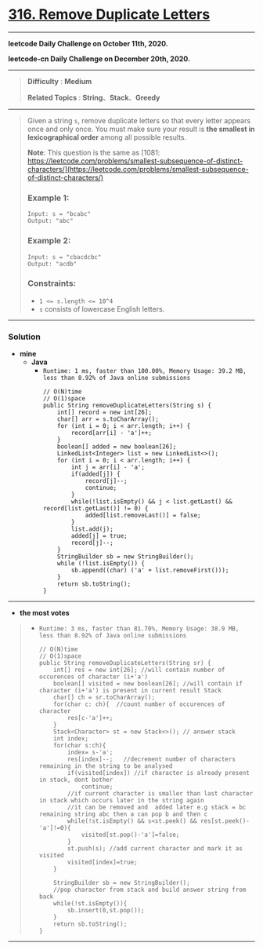 # [316. Remove Duplicate Letters](https://leetcode.com/problems/remove-duplicate-letters/)

---

**leetcode Daily Challenge on October 11th, 2020.**

**leetcode-cn Daily Challenge on December 20th, 2020.**

---

> **Difficulty** : **Medium**
>
> **Related Topics** : **String**、**Stack**、**Greedy**

---

> Given a string `s`, remove duplicate letters so that every letter appears once and only once.
> You must make sure your result is **the smallest in lexicographical order** among all possible results.
>
> **Note**: This question is the same as [1081: https://leetcode.com/problems/smallest-subsequence-of-distinct-characters/](https://leetcode.com/problems/smallest-subsequence-of-distinct-characters/)
>
>
>
> ### Example 1:
> ```
> Input: s = "bcabc"
> Output: "abc"
> ```
>
> ### Example 2:
> ```
> Input: s = "cbacdcbc"
> Output: "acdb"
> ```
>
> ### Constraints:
> * `1 <= s.length <= 10^4`
> * `s` consists of lowercase English letters.


---


### Solution
* **mine**
  * **Java**
    * `Runtime: 1 ms, faster than 100.00%, Memory Usage: 39.2 MB, less than 8.92% of Java online submissions`
      ```
      // O(N)time
      // O(1)space
      public String removeDuplicateLetters(String s) {
          int[] record = new int[26];
          char[] arr = s.toCharArray();
          for (int i = 0; i < arr.length; i++) {
              record[arr[i] - 'a']++;
          }
          boolean[] added = new boolean[26];
          LinkedList<Integer> list = new LinkedList<>();
          for (int i = 0; i < arr.length; i++) {
              int j = arr[i] - 'a';
              if(added[j]) {
                  record[j]--;
                  continue;
              }
              while(!list.isEmpty() && j < list.getLast() && record[list.getLast()] != 0) {
                  added[list.removeLast()] = false;
              }
              list.add(j);
              added[j] = true;
              record[j]--;
          }
          StringBuilder sb = new StringBuilder();
          while (!list.isEmpty()) {
              sb.append((char) ('a' + list.removeFirst()));
          }
          return sb.toString();
      }
      ```

---

* **the most votes**
>  * `Runtime: 3 ms, faster than 81.70%, Memory Usage: 38.9 MB, less than 8.92% of Java online submissions`
>    ```
>    // O(N)time
>    // O(1)space
>    public String removeDuplicateLetters(String sr) {
>        int[] res = new int[26]; //will contain number of occurences of character (i+'a')
>        boolean[] visited = new boolean[26]; //will contain if character (i+'a') is present in current result Stack
>        char[] ch = sr.toCharArray();
>        for(char c: ch){  //count number of occurences of character
>            res[c-'a']++;
>        }
>        Stack<Character> st = new Stack<>(); // answer stack
>        int index;
>        for(char s:ch){
>            index= s-'a';
>            res[index]--;   //decrement number of characters remaining in the string to be analysed
>            if(visited[index]) //if character is already present in stack, dont bother
>                continue;
>            //if current character is smaller than last character in stack which occurs later in the string again
>            //it can be removed and  added later e.g stack = bc remaining string abc then a can pop b and then c
>            while(!st.isEmpty() && s<st.peek() && res[st.peek()-'a']!=0){
>                visited[st.pop()-'a']=false;
>            }
>            st.push(s); //add current character and mark it as visited
>            visited[index]=true;
>        }
>
>        StringBuilder sb = new StringBuilder();
>        //pop character from stack and build answer string from back
>        while(!st.isEmpty()){
>            sb.insert(0,st.pop());
>        }
>        return sb.toString();
>    }
>    ```

---



